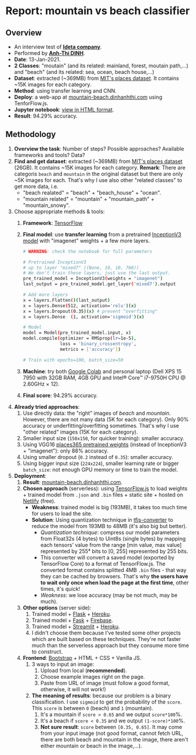 # Report: mountain vs beach classifier

## Overview

- An interview test of [**Ideta company**](http://ideta.io/).
- Performed by [**Anh-Thi DINH**](https://dinhanhthi.com).
- __Date__: 13-Jan-2021.
- **2 Classes**: "moutain" (and its related: mainland, forest, moutain path,...) and "beach" (and its related: sea, ocean, beach house,...)
- **Dataset**: extracted (~369MB) from [MIT's places dataset](http://places.csail.mit.edu/). It contains ~15K images for each category.
- __Method__: using transfer learning and CNN.
- __Deploy__: a web-app at [mountain-beach.dinhanhthi.com](http://mountain-beach.dinhanhthi.com/) using TenforFlow.js.
- __Jupyter notebook__: [view in HTML format](https://dinhanhthi.github.io/tools/github-html?https://github.com/dinhanhthi/interview-mountain-vs-beach/blob/main/notebook/mountain_beach_tf_course_catdog_moreImages.html).
- __Result__: 94.29% accuracy.

## Methodology

1. __Overview the task__: Number of steps? Possible approaches? Available frameworks and tools? Data?
2. __Find and get dataset__: extracted (~369MB) from [MIT's places dataset](http://places.csail.mit.edu/) (26GB). It contains ~15K images for each category. __Remark__: There are categoris `beach` and `mountain` in the original dataset but there are only ~5K images for each. That's why I use also other "related classes" to get more data, i.e.
    - "beach realated" = "beach" + "beach_house" + "ocean".
    - "mountain related" = "mountain" + "mountain_path" + "mountain_snowy".
3. Choose appropriate methods & tools:
    1. __Framework__: [TensorFlow](https://www.tensorflow.org/)
    2. __Final model__: use __transfer learning__ from a pretrained [InceptionV3 model](https://www.tensorflow.org/api_docs/python/tf/keras/applications/InceptionV3) with "imagenet" weights + a few more layers.

		``` bash
		# WARNING: check the notebook for full parameters

		# Pretrained InceptionV3
		# up to layer "mixed7" ((None, 10, 10, 768))
		# We don't train these layers, just use the last output.
		pre_trained_model = InceptionV3(weights = "imagenet")
		last_output = pre_trained_model.get_layer('mixed7').output

		# Add more layers
		x = layers.Flatten()(last_output)
		x = layers.Dense(512, activation='relu')(x)
		x = layers.Dropout(0.35)(x) # prevent "overfitting"
		x = layers.Dense  (1, activation='sigmoid')(x)

		# Model
		model = Model(pre_trained_model.input, x)
		model.compile(optimizer = RMSprop(lr=1e-5),
              		  loss = 'binary_crossentropy',
                      metrics = ['accuracy'])

		# Train with epochs=100, batch_size=50
		```
    3. __Machine__: try both [Google Colab](https://colab.research.google.com/) and personal laptop (Dell XPS 15 7950 with 32GB RAM, 4GB GPU and Intel® Core™ i7-9750H CPU @ 2.60GHz × 12).
    4. __Final score__: 94.29% accuracy.
4. __Already tried approaches__:
    1. Use directly data: the "right" images of _beach_ and _mountain_. However, there are not many data (5K for each category). Only 90% accuracy or underfitting/overfitting sometimes. That's why I use "other related" images (15K for each category).
    2. Smaller input size (`150x150`, for quicker training): smaller accuracy.
    3. Using VGG16 [places365 pretrained weights](http://gkalliatakis.com/accomplishments/keras_vgg16_places/) (instead of InceptionV3 + "imagenet"): only 88% accuracy.
    4. Using smaller dropout (`0.2` instead of `0.35`): smaller accuracy.
    5. Using bigger input size (`224x224`), smaller learning rate or bigger `batch_size`: not enough GPU memory or time to train the model.
5. __Deployment__:
    1. **Result**: [mountain-beach.dinhanhthi.com](http://mountain-beach.dinhanhthi.com/).
    1. __Chosen approach__ (serverless): using [TensorFlow.js](https://www.tensorflow.org/js) to load weights + trained model from `.json` and `.bin` files + static site + hosted on [Netlify](http://netlify.com/) (free).
        - **Weakness**: trained model is big (193MB), it takes too much time for users to load the site.
        - **Solution**: Using quantization technique in [tfjs-converter](https://github.com/tensorflow/tfjs/tree/master/tfjs-converter) to reduce the model from 193MB to 48MB (it's also big but better).
            - _Quantization technique_: compress our model parameters from Float32s (4 bytes) to Uint8s (single bytes) by mapping each tensors’ value from the range [min value, max value] represented by 255⁴ bits to [0, 255] represented by 255 bits.
            - This converter will convert a saved model (exported by TensorFlow Core) to a format of TensorFlow.js. The converted format contains splitted 4MB `.bin` files - that way they can be cached by browsers. That's why **the users have to wait only once when load the page at the first time**, other times, it's quick!
            - _Weakness_: we lose accuracy (may be not much, may be much).
    2. **Other options** (server side):
        1. Trained model + [Flask](https://flask.palletsprojects.com/en/1.1.x/) + [Heroku](https://www.heroku.com/).
        2. Trained model + [Fask](https://flask.palletsprojects.com/en/1.1.x/) + [Firebase](https://firebase.google.com/).
        3. Trained model + [Streamlit](https://www.streamlit.io/) + [Heroku](https://www.heroku.com/).
        4. I didn't choose them because I've tested some other projects which are built based on these techniques. They're not faster much than the serverless approach but they consume more time to construct.
    3. **Frontend**: [Bootstrap](https://blog.getbootstrap.com/) + HTML + CSS + Vanilla JS.
        1. 3 ways to input an image:
           1. Upload from local (**recommended**).
           2. Choose example images right on the page.
           3. Paste from URL of image (must follow a good format, otherwise, it will not work!)
        2. **The meaning of results**: because our problem is a binary classification. I use `sigmoid` to get the probability of the `score`. This `score` is between `0` (beach) and `1` (mountain).
           1. It's a mountain if `score > 0.65` and we output `score*100`%.
           2. It's a beach if `score < 0.35` and we output `(1-score)*100`%.
           3. **Not sure result**: `score` between `[0.35, 0.65]`. It may come from your input image (not good format, cannot fetch URL, there are both beach and mountain in the image, there aren't either mountain or beach in the image,...).

